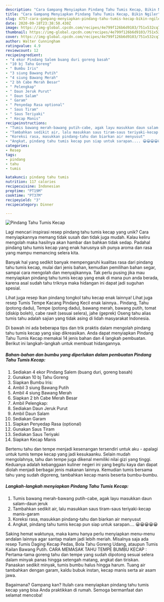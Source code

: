 ```yaml
---
description: "Cara Gampang Menyiapkan Pindang Tahu Tumis Kecap, Bikin Ngiler"
title: "Cara Gampang Menyiapkan Pindang Tahu Tumis Kecap, Bikin Ngiler"
slug: 4757-cara-gampang-menyiapkan-pindang-tahu-tumis-kecap-bikin-ngiler
date: 2020-09-18T23:38:50.430Z
image: https://img-global.cpcdn.com/recipes/4e799f126b6d9103/751x532cq70/pindang-tahu-tumis-kecap-foto-resep-utama.jpg
thumbnail: https://img-global.cpcdn.com/recipes/4e799f126b6d9103/751x532cq70/pindang-tahu-tumis-kecap-foto-resep-utama.jpg
cover: https://img-global.cpcdn.com/recipes/4e799f126b6d9103/751x532cq70/pindang-tahu-tumis-kecap-foto-resep-utama.jpg
author: Walter Cunningham
ratingvalue: 4.9
reviewcount: 12
recipeingredient:
- "4 ekor Pindang Salem buang duri goreng basah"
- "10 bj Tahu Goreng"
- " Bumbu Iris"
- "3 siung Bawang Putih"
- "4 siung Bawang Merah"
- "2 bh Cabe Merah Besar"
- " Pelengkap"
- " Daun Jeruk Purut"
- " Daun Salam"
- " Garam"
- " Penyedap Rasa optional"
- " Saus Tiram"
- " Saus Teriyaki"
- " Kecap Manis"
recipeinstructions:
- "Tumis bawang merah-bawang putih-cabe, agak layu masukkan daun salam-daun jeruk"
- "Tambahkan sedikit air, lalu masukkan saus tiram-saus teriyaki-kecap manis-garam"
- "Koreksi rasa, masukkan pindang-tahu dan biarkan air menyusut"
- "Angkat, pindang tahu tumis kecap pun siap untuk sarapan.... 😀😀😀😀😀"
categories:
- Resep
tags:
- pindang
- tahu
- tumis

katakunci: pindang tahu tumis 
nutrition: 117 calories
recipecuisine: Indonesian
preptime: "PT19M"
cooktime: "PT37M"
recipeyield: "3"
recipecategory: Dinner

---
```



![Pindang Tahu Tumis Kecap](https://img-global.cpcdn.com/recipes/4e799f126b6d9103/751x532cq70/pindang-tahu-tumis-kecap-foto-resep-utama.jpg)

Lagi mencari inspirasi resep pindang tahu tumis kecap yang unik? Cara menyiapkannya memang tidak susah dan tidak juga mudah. Kalau keliru mengolah maka hasilnya akan hambar dan bahkan tidak sedap. Padahal pindang tahu tumis kecap yang enak harusnya sih punya aroma dan rasa yang mampu memancing selera kita.

Banyak hal yang sedikit banyak mempengaruhi kualitas rasa dari pindang tahu tumis kecap, mulai dari jenis bahan, kemudian pemilihan bahan segar, sampai cara mengolah dan menyajikannya. Tak perlu pusing jika mau menyiapkan pindang tahu tumis kecap yang enak di mana pun anda berada, karena asal sudah tahu triknya maka hidangan ini dapat jadi suguhan spesial.

Lihat juga resep Ikan pindang tongkol tahu kecap enak lainnya! Lihat juga resep Tumis Tempe Kacang Pindang Kecil enak lainnya.. Pindang, Tahu (potong dadu), Tempe (potong dadu), bawang merah, bawang putih, tomat (diskip boleh), cabe rawit (sesuai selera), jahe (geprek) Oseng tahu alias tumis tahu adalah sajian yang tidak asing di lidah masyarakat Indonesia.


Di bawah ini ada beberapa tips dan trik praktis dalam mengolah pindang tahu tumis kecap yang siap dikreasikan. Anda dapat menyiapkan Pindang Tahu Tumis Kecap memakai 14 jenis bahan dan 4 langkah pembuatan. Berikut ini langkah-langkah untuk membuat hidangannya.

<!--inarticleads1-->

##### Bahan-bahan dan bumbu yang diperlukan dalam pembuatan Pindang Tahu Tumis Kecap:

1. Sediakan 4 ekor Pindang Salem (buang duri, goreng basah)
1. Gunakan 10 bj Tahu Goreng
1. Siapkan  Bumbu Iris:
1. Ambil 3 siung Bawang Putih
1. Ambil 4 siung Bawang Merah
1. Siapkan 2 bh Cabe Merah Besar
1. Ambil  Pelengkap:
1. Sediakan  Daun Jeruk Purut
1. Ambil  Daun Salam
1. Sediakan  Garam
1. Siapkan  Penyedap Rasa (optional)
1. Gunakan  Saus Tiram
1. Sediakan  Saus Teriyaki
1. Siapkan  Kecap Manis


Bertemu tahu dan tempe menjadi kesenangan tersendiri untuk aku - apalagi untuk tumis tempe kecap yang jadi kesukaanku. Selain mudah mengolahnya, tahu dan tempe juga dikenal memiliki nilai gizi yang tinggi. Keduanya adalah kebanggaan kuliner negeri ini yang begitu kaya dan dapat diolah menjadi berbagai jenis makanan lainnya. Kemudian tumis bersama tahu yang sudah digoreng, tambahkan kecap manis beserta bumbu-bumbu. 

<!--inarticleads2-->

##### Langkah-langkah menyiapkan Pindang Tahu Tumis Kecap:

1. Tumis bawang merah-bawang putih-cabe, agak layu masukkan daun salam-daun jeruk
1. Tambahkan sedikit air, lalu masukkan saus tiram-saus teriyaki-kecap manis-garam
1. Koreksi rasa, masukkan pindang-tahu dan biarkan air menyusut
1. Angkat, pindang tahu tumis kecap pun siap untuk sarapan.... 😀😀😀😀😀


Saking hemat waktunya, maka kamu hanya perlu menyiapkan menu-menu andalan lainnya agar santap malam jadi lebih meriah. Misalnya saja ada resep Tumis Daging Kecap Pedas, Bola Tahu Goreng Udang, ataupun Tumis Kailan Bawang Putih. CARA MEMASAK TAHU TEMPE BUMBU KECAP : Pertama-tama goreng tahu dan tempe yang sudah dipotong sesuai selera dalam minyak panas hingga setengah matang, angkat dan tiriskan. Panaskan sedikit minyak, tumis bumbu halus hingga harum. Tuang air tambahkan dengan garam, kaldu bubuk instan, kecap manis serta air asam jawa. 

Bagaimana? Gampang kan? Itulah cara menyiapkan pindang tahu tumis kecap yang bisa Anda praktikkan di rumah. Semoga bermanfaat dan selamat mencoba!
